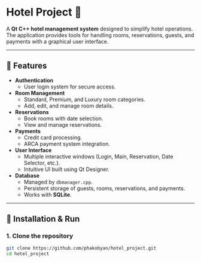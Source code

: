 # Hotel Project 🏨

A **Qt C++ hotel management system** designed to simplify hotel operations.  
The application provides tools for handling rooms, reservations, guests, and payments with a graphical user interface.

---

## 📌 Features
- **Authentication**
  - User login system for secure access.
- **Room Management**
  - Standard, Premium, and Luxury room categories.
  - Add, edit, and manage room details.
- **Reservations**
  - Book rooms with date selection.
  - View and manage reservations.
- **Payments**
  - Credit card processing.
  - ARCA payment system integration.
- **User Interface**
  - Multiple interactive windows (Login, Main, Reservation, Date Selector, etc.).
  - Intuitive UI built using Qt Designer.
- **Database**
  - Managed by `dbmanager.cpp`.
  - Persistent storage of guests, rooms, reservations, and payments.
  - Works with **SQLite**.

---

## 🚀 Installation & Run

### 1. Clone the repository
```bash
git clone https://github.com/phakobyan/hotel_project.git
cd hotel_project

